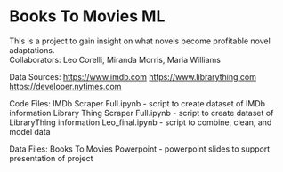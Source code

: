 # Books To Movies ML

This is a project to gain insight on what novels become profitable novel adaptations.</br>
Collaborators: Leo Corelli, Miranda Morris, Maria Williams

Data Sources:
https://www.imdb.com
https://www.librarything.com
https://developer.nytimes.com

Code Files:
IMDb Scraper Full.ipynb - script to create dataset of IMDb information
Library Thing Scraper Full.ipynb - script to create dataset of LibraryThing information
Leo_final.ipynb - script to combine, clean, and model data

Data Files:
Books To Movies Powerpoint - powerpoint slides to support presentation of project
